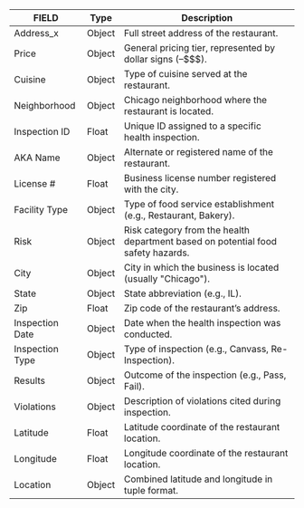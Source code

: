 | FIELD | Type |Description |
| ------ | ------ | ------
| Address_x | Object | Full street address of the restaurant. 
| Price | Object | General pricing tier, represented by dollar signs ($–$$$$). |
| Cuisine | Object | Type of cuisine served at the restaurant. |
| Neighborhood | Object | Chicago neighborhood where the restaurant is located. |
| Inspection ID | Float | Unique ID assigned to a specific health inspection. |
| AKA Name | Object | Alternate or registered name of the restaurant. |
| License # | Float | Business license number registered with the city. |
| Facility Type | Object | Type of food service establishment (e.g., Restaurant, Bakery). |
| Risk | Object | Risk category from the health department based on potential food safety hazards. |
| City | Object | City in which the business is located (usually "Chicago"). |
| State | Object | State abbreviation (e.g., IL). |
| Zip | Float | Zip code of the restaurant’s address. |
| Inspection Date | Object | Date when the health inspection was conducted. |
| Inspection Type | Object | Type of inspection (e.g., Canvass, Re-Inspection). |
| Results | Object | Outcome of the inspection (e.g., Pass, Fail). |
| Violations | Object | Description of violations cited during inspection. |
| Latitude | Float | Latitude coordinate of the restaurant location. |
| Longitude | Float | Longitude coordinate of the restaurant location. |
| Location | Object | Combined latitude and longitude in tuple format. |

